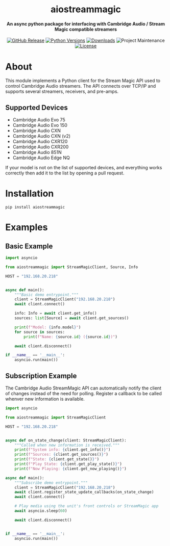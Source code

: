 <div align="center">

# aiostreammagic

#### An async python package for interfacing with Cambridge Audio / Stream Magic compatible streamers
[![GitHub Release][releases-shield]][releases]
[![Python Versions][python-versions-shield]][pypi]
[![Downloads][downloads-shield]][pypi]
![Project Maintenance][maintenance-shield]
[![License][license-shield]](LICENSE.md)

</div>

# About
This module implements a Python client for the Stream Magic API used to control Cambridge Audio streamers. The API connects over TCP/IP and supports several streamers, receivers, and pre-amps.

## Supported Devices
- Cambridge Audio Evo 75
- Cambridge Audio Evo 150
- Cambridge Audio CXN
- Cambridge Audio CXN (v2)
- Cambridge Audio CXR120
- Cambridge Audio CXR200
- Cambridge Audio 851N
- Cambridge Audio Edge NQ

If your model is not on the list of supported devices, and everything works correctly then add it to the list by opening a pull request.

# Installation
```shell
pip install aiostreammagic
```

# Examples

## Basic Example
```python
import asyncio

from aiostreammagic import StreamMagicClient, Source, Info

HOST = "192.168.20.218"


async def main():
    """Basic demo entrypoint."""
    client = StreamMagicClient("192.168.20.218")
    await client.connect()

    info: Info = await client.get_info()
    sources: list[Source] = await client.get_sources()

    print(f"Model: {info.model}")
    for source in sources:
        print(f"Name: {source.id} ({source.id})")

    await client.disconnect()

if __name__ == '__main__':
    asyncio.run(main())
```

## Subscription Example

The Cambridge Audio StreamMagic API can automatically notify the client of changes instead of the need for polling. Register a callback to be called whenver new information is available.

```python
import asyncio

from aiostreammagic import StreamMagicClient

HOST = "192.168.20.218"


async def on_state_change(client: StreamMagicClient):
    """Called when new information is received."""
    print(f"System info: {client.get_info()}")
    print(f"Sources: {client.get_sources()}")
    print(f"State: {client.get_state()}")
    print(f"Play State: {client.get_play_state()}")
    print(f"Now Playing: {client.get_now_playing()}")

async def main():
    """Subscribe demo entrypoint."""
    client = StreamMagicClient("192.168.20.218")
    await client.register_state_update_callbacks(on_state_change)
    await client.connect()

    # Play media using the unit's front controls or StreamMagic app
    await asyncio.sleep(60)

    await client.disconnect()


if __name__ == '__main__':
    asyncio.run(main())
```

[license-shield]: https://img.shields.io/github/license/noahhusby/aiostreammagic.svg
[downloads-shield]: https://img.shields.io/pypi/dm/aiostreammagic
[python-versions-shield]: https://img.shields.io/pypi/pyversions/aiostreammagic
[maintenance-shield]: https://img.shields.io/maintenance/yes/2024.svg
[releases-shield]: https://img.shields.io/github/release/noahhusby/aiostreammagic.svg
[releases]: https://github.com/noahhusby/aiostreammagic/releases
[pypi]: https://pypi.org/project/aiostreammagic/